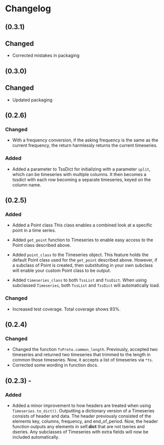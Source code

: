 # Changelog
## (0.3.1)
## Changed
* Corrected mistakes in packaging

## (0.3.0)
## Changed
* Updated packaging

## (0.2.6)
### Changed
* With a frequency conversion, if the asking frequency is the same as the current frequency, the return harmlessly returns the current timeseries.
### Added
* Added a parameter to TssDict for initializing with a parameter `split`, which can be timeseries with multiple columns. It then becomes a tssdict with each row becoming a separate timeseries, keyed on the column name.

## (0.2.5)
### Added
* Added a Point class
This class enables a combined look at a specific point in a time series.

* Added `get_point` function to Timeseries to enable easy access to the Point class described above.

* Added `point_class` to the Timeseries object. This feature holds the default Point class used for the `get_point` described above. However, if a subclass of Point is created, then substituting in your own subclass will enable your custom Point class to be output.

* Added `timeseries_class` to both `TssList` and `TssDict`. When using subclassed `Timeseries`, both `TssList` and `TssDict` will automatically load.

### Changed
* Increased test coverage. Total coverage shows 93%.

## (0.2.4)
### Changed
* Changed the function `TsProto.common_length`. Previously, accepted two timeseries and returned two timeseries that trimmed to the length in common those timeseries. Now, it accepts a list of timeseries via `*ts`.
* Corrected some wording in function docs.

## (0.2.3) -
### Added
* Added a minor improvement to how headers are treated when using `Timeseries.to_dict()`. Outputting a dictionary version of a Timeseries consists of header and data. The header previously consisted of the elements key, columns, frequency, and end_of_period. Now, the header function outputs any elements in self.__dict__ that are not tseries and dseries. Any subclasses of Timeseries with extra fields will now be included automatically.

